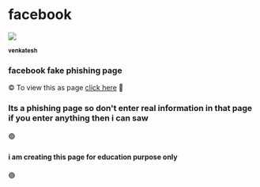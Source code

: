 # facebook
<img src="https://i.ibb.co/6PZs1m1/IMG-20210714-155208.jpg"></img> 
```
𝐯𝐞𝐧𝐤𝐚𝐭𝐞𝐬𝐡
```
### facebook fake phishing page
©️ To view this as page [click here](https://hockkk.000webhostapp.com/) 
 🔵<h3>Its a phishing page so don't enter real information in that page if you enter anything then i can saw </h3>

🟢<h4>i am creating this page for education purpose only </h4>🟢
